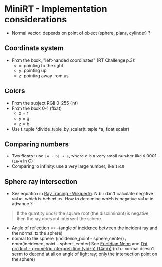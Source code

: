 # MiniRT - Implementation considerations

- Normal vector: depends on point of object (sphere, plane, cylinder) ?

## Coordinate system
- From the book, "left-handed coordinates" (RT Challenge p.3):
	- x: pointing to the right
	- y: pointing up
	- z: pointing away from us

## Colors
- From the subject RGB 0-255 (int)
- From the book 0-1 (float)
	- x = r
	- y = g
	- z = b
- Use t_tuple	*divide_tuple_by_scalar(t_tuple *a, float scalar)

## Comparing numbers
- Two floats : use `|a - b| < e`, where e is a very small number like 0.0001 (`1e-4` in C)
- Comparing to infinity: use a very large number, like `1e10`

## Sphere ray intersection
- See equation in [Ray Tracing - Wikipedia](https://en.wikipedia.org/wiki/Ray_tracing_(graphics)#Example). N.b.: don't calculate negative value, which is behind us. How to determine which is negative value in advance ?
> If the quantity under the square root (the discriminant) is negative, then the ray does not intersect the sphere. 
- Angle of reflection == -(angle of incidence between the incident ray and the normal to the sphere)
- normal to the sphere: (incidence_point - sphere_center) / norm(incidence_point - sphere_center)
See [Euclidian Norm](https://en.wikipedia.org/wiki/Euclidean_space#Euclidean_norm)
and [Dot product - geometric interpretation (video) (14min)](https://www.youtube.com/watch?v=LyGKycYT2v0)
(n.b.: normal doesn't seem to depend at all on angle of light ray; only the intersection point on the sphere)
